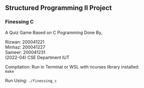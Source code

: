 ## Structured Programming II Project
### Finessing C
A Quiz Game Based on C Pogramming
Done By,

Rizwan: 200041221\
Minhaz: 200041227\
Sameer: 200041231\
(2022-04)
CSE Department IUT

Compilation:
Run in Terminal or WSL with ncurses library installed:\
`make`

Run Using:
`./finessing_c`
